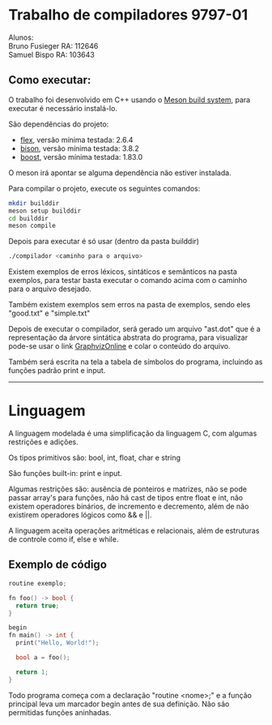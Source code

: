 # Trabalho de compiladores 9797-01

Alunos: <br>
Bruno Fusieger RA: 112646<br>
Samuel Bispo RA: 103643

## Como executar:

O trabalho foi desenvolvido em C++ usando o [Meson build system](https://mesonbuild.com/), para executar é necessário instalá-lo.

São dependências do projeto:
- [flex](https://github.com/westes/flex), versão mínima testada: 2.6.4
- [bison](https://www.gnu.org/software/bison/), versão mínima testada: 3.8.2
- [boost](https://www.boost.org/), versão mínima testada: 1.83.0

O meson irá apontar se alguma dependência não estiver instalada.

Para compilar o projeto, execute os seguintes comandos:

```bash
mkdir builddir
meson setup builddir
cd builddir
meson compile 
```

Depois para executar é só usar (dentro da pasta builddir)

```bash
./compilador <caminho para o arquivo>
```

Existem exemplos de erros léxicos, sintáticos e semânticos na pasta exemplos, para testar basta executar o comando acima com o caminho para o arquivo desejado.

Também existem exemplos sem erros na pasta de exemplos, sendo eles "good.txt" e "simple.txt"

Depois de executar o compilador, será gerado um arquivo "ast.dot" que é a representação da árvore sintática abstrata do programa, para visualizar pode-se usar o link [GraphvizOnline](https://dreampuf.github.io/GraphvizOnline/) e colar o conteúdo do arquivo.

Também será escrita na tela a tabela de símbolos do programa, incluindo as funções padrão print e input.

---

# Linguagem

A linguagem modelada é uma simplificação da linguagem C, com algumas restrições e adições.

Os tipos primitivos são: bool, int, float, char e string

São funções built-in: print e input.

Algumas restrições são: ausência de ponteiros e matrizes, não se pode passar array's para funções, não há cast de tipos entre float e int, não existem operadores binários, de incremento e decremento, além de não existirem operadores lógicos como && e ||.

A linguagem aceita operações aritméticas e relacionais, além de estruturas de controle como if, else e while.

## Exemplo de código

```c
routine exemplo;

fn foo() -> bool {
  return true;
}

begin
fn main() -> int {
  print("Hello, World!");

  bool a = foo();

  return 1;
}
```

Todo programa começa com a declaração "routine \<nome\>;" e a função principal leva um marcador begin antes de sua definição. Não são permitidas funções aninhadas.

